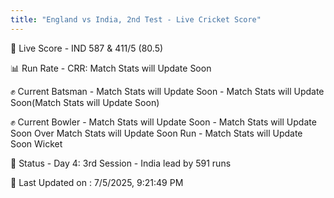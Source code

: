 ```yaml
---
title: "England vs India, 2nd Test - Live Cricket Score"
---
```


🔴 Live Score - IND 587 & 411/5 (80.5)  

📊 Run Rate - CRR: Match Stats will Update Soon  

✊ Current Batsman - Match Stats will Update Soon - Match Stats will Update Soon(Match Stats will Update Soon)  

✊ Current Bowler - Match Stats will Update Soon - Match Stats will Update Soon Over Match Stats will Update Soon Run - Match Stats will Update Soon Wicket  

📑 Status - Day 4: 3rd Session - India lead by 591 runs

📝 Last Updated on : 7/5/2025, 9:21:49 PM  


